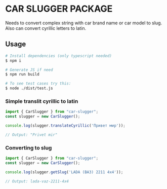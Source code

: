 # CAR SLUGGER PACKAGE

Needs to convert complex string with car brand name or car model to slug.
Also can convert cyrillic letters to latin.

## Usage

```bash
# Install dependencies (only typescript needed)
$ npm i

# Generate JS if need
$ npm run build

# To see test cases try this:
$ node ./dist/test.js
```

### Simple translit cyrillic to latin

```JavaScript
import { CarSlugger } from "car-slugger";
const slugger = new CarSlugger();

console.log(slugger.translateCyrillic('Привет мир'));

// Output: "Privet mir"
```

### Converting to slug

```JavaScript
import { CarSlugger } from "car-slugger";
const slugger = new CarSlugger();

console.log(slugger.getSlug('LADA (ВАЗ) 2211 4x4'));

// Output: lada-vaz-2211-4x4
```
